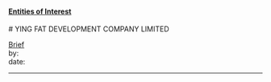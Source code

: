 #### [Entities of Interest](/list.html)
<link rel="stylesheet" type="text/css" href="../../assets/style.css">
# YING FAT DEVELOPMENT COMPANY LIMITED

[comment]: <> (Add/Remove information below as you want)
[comment]: <> (Markdown cheatsheet: https://github.com/adam-p/markdown-here/wiki/Markdown-Cheatsheet)
[Brief](Brief.md)  
by:  
date:  

---
[comment]: <> (Add your content here)